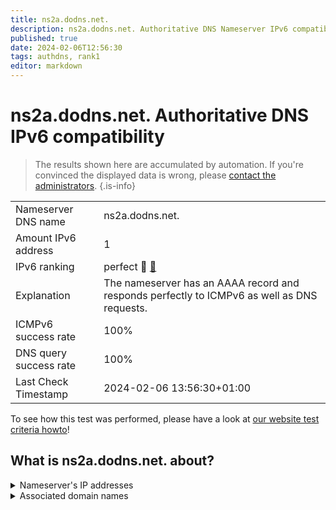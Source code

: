 ```yaml
---
title: ns2a.dodns.net.
description: ns2a.dodns.net. Authoritative DNS Nameserver IPv6 compatibility
published: true
date: 2024-02-06T12:56:30
tags: authdns, rank1
editor: markdown
---
```


# ns2a.dodns.net. Authoritative DNS IPv6 compatibility

> The results shown here are accumulated by automation. If you're convinced the displayed data is wrong, please [contact the administrators](/howto/chat). 
{.is-info}




|   |   |
| - | - |
| Nameserver DNS name | ns2a.dodns.net.
| Amount IPv6 address | 1
| IPv6 ranking | perfect :1st_place_medal: [🔗](/howto/ranking) |
| Explanation | The nameserver has an AAAA record and responds perfectly to ICMPv6 as well as DNS requests. |
| ICMPv6 success rate | 100%|
| DNS query success rate | 100% |
| Last Check Timestamp | 2024-02-06 13:56:30+01:00 |

To see how this test was performed, please have a look at [our website test criteria howto](/howto/testcriteria/authdns)!


## What is ns2a.dodns.net. about?




<details>
<summary>Nameserver's IP addresses</summary>

2001:67c:10b8::11

</details>



<details>
<summary>Associated domain names</summary>

www.inlingua-aachen.de

</details>
